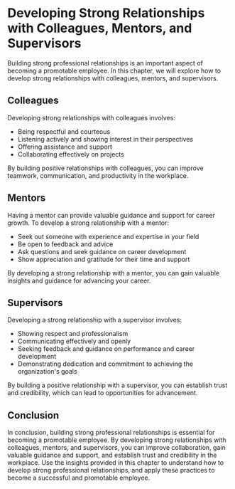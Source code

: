 Developing Strong Relationships with Colleagues, Mentors, and Supervisors
=========================================================================================================================

Building strong professional relationships is an important aspect of becoming a promotable employee. In this chapter, we will explore how to develop strong relationships with colleagues, mentors, and supervisors.

Colleagues
----------

Developing strong relationships with colleagues involves:

* Being respectful and courteous
* Listening actively and showing interest in their perspectives
* Offering assistance and support
* Collaborating effectively on projects

By building positive relationships with colleagues, you can improve teamwork, communication, and productivity in the workplace.

Mentors
-------

Having a mentor can provide valuable guidance and support for career growth. To develop a strong relationship with a mentor:

* Seek out someone with experience and expertise in your field
* Be open to feedback and advice
* Ask questions and seek guidance on career development
* Show appreciation and gratitude for their time and support

By developing a strong relationship with a mentor, you can gain valuable insights and guidance for advancing your career.

Supervisors
-----------

Developing a strong relationship with a supervisor involves:

* Showing respect and professionalism
* Communicating effectively and openly
* Seeking feedback and guidance on performance and career development
* Demonstrating dedication and commitment to achieving the organization's goals

By building a positive relationship with a supervisor, you can establish trust and credibility, which can lead to opportunities for advancement.

Conclusion
----------

In conclusion, building strong professional relationships is essential for becoming a promotable employee. By developing strong relationships with colleagues, mentors, and supervisors, you can improve collaboration, gain valuable guidance and support, and establish trust and credibility in the workplace. Use the insights provided in this chapter to understand how to develop strong professional relationships, and apply these practices to become a successful and promotable employee.
